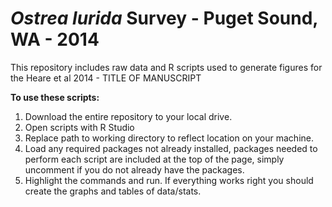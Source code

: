 _Ostrea lurida_ Survey - Puget Sound, WA - 2014
=====================

This repository includes raw data and R scripts used to generate figures for the Heare et al 2014 - TITLE OF MANUSCRIPT


**To use these scripts:**

1. Download the entire repository to your local drive. 
2. Open scripts with R Studio
3. Replace path to working directory to reflect location on your machine.
4. Load any required packages not already installed, packages needed to perform each script are included at the top of the page, simply uncomment if you do not already have the packages.
6. Highlight the commands and run. If everything works right you should create the graphs and tables of data/stats.


